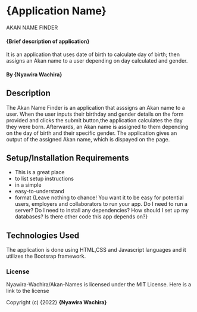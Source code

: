 # {Application Name}
AKAN NAME FINDER
#### {Brief description of application}
It is an application that uses date of birth to calculate day of birth; then assigns an Akan name to a user depending on day calculated and gender.

#### By **{Nyawira Wachira}**
## Description
The Akan Name Finder is an application that asssigns an Akan name to a user. When the user inputs their birthday and gender details on the form provided 
and clicks the submit button,the application calculates the day they were born.
Afterwards, an Akan name is assigned to them depending on the day of birth and their specific gender. The application gives an output of the
assigned Akan name, which is dispayed on the page.

## Setup/Installation Requirements
* This is a great place
* to list setup instructions
* in a simple
* easy-to-understand
* format
{Leave nothing to chance! You want it to be easy for potential users, employers and collaborators to run your app. Do I need to run a server? Do I need to install any dependencies? How should I set up my databases? Is there other code this app depends on?}
## Technologies Used
The application is done using HTML,CSS and Javascript languages and it utilizes the Bootsrap framework.
### License
Nyawira-Wachira/Akan-Names is licensed under the
MIT License.
Here is a link to the license 

Copyright (c) {2022} **{Nyawira Wachira}**
